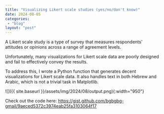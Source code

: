 ```yaml
---
title: "Visualizing Likert scale studies (yes/no/don't know)"
date: 2024-08-05
categories: 
 - "blog"
layout: "post"
---
```


A Likert scale study is a type of survey that measures respondents' attitudes or opinions across a range of agreement levels.

Unfortunately, many visualizations for Likert scale data are poorly designed and fail to effectively convey the results.

To address this, I wrote a Python function that generates decent visualizations for Likert scale data. It also handles text in both Hebrew and Arabic, which is not a trivial task in Matplotlib.

![]({{ site.baseurl }}/assets/img/2024/08/output.png){:width="950"}

Check out the code here: [<https://gist.github.com/bgbgbg-gmail/9aeced5372c3974eab25fa3103064f17>](https://gist.github.com/bgbgbg-gmail/9aeced5372c3974eab25fa3103064f17)
